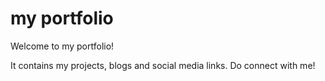 # my portfolio

Welcome to my portfolio!

It contains my projects, blogs and social media links. Do connect with me!
